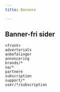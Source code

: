 ```yaml
---
title: Bannere

---
```


## Banner-fri sider

```
<front>
advertorials
anbefalinger
annoncering
brands/*
na/*
partnere
subscription
support/*
user/*/subscription
```
